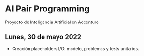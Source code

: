 # AI Pair Programming
Proyecto de Inteligencia Artificial en Accenture

## Lunes, 30 de mayo 2022

- Creación placeholders I/O: modelo, problemas y tests unitarios.
